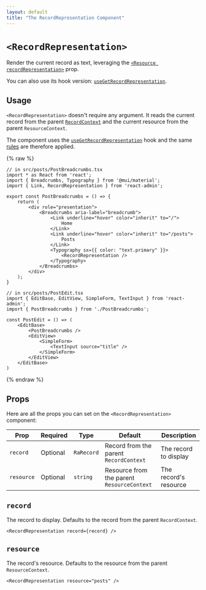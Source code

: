 ```yaml
---
layout: default
title: "The RecordRepresentation Component"
---
```


# `<RecordRepresentation>`

Render the current record as text, leveraging the [`<Resource recordRepresentation>`](./Resource.md#recordrepresentation) prop.

You can also use its hook version: [`useGetRecordRepresentation`](./useGetRecordRepresentation.md).

## Usage

`<RecordRepresentation>` doesn't require any argument. It reads the current record from the parent [`RecordContext`](./useRecordContext.md) and the current resource from the parent `ResourceContext`.

The component uses the [`useGetRecordRepresentation`](./useGetRecordRepresentation.md) hook and the same [rules](./useGetRecordRepresentation.md#default-representation) are therefore applied.

{% raw %}
```tsx
// in src/posts/PostBreadcrumbs.tsx
import * as React from 'react';
import { Breadcrumbs, Typography } from '@mui/material';
import { Link, RecordRepresentation } from 'react-admin';

export const PostBreadcrumbs = () => {
    return (
        <div role="presentation">
            <Breadcrumbs aria-label="breadcrumb">
                <Link underline="hover" color="inherit" to="/">
                    Home
                </Link>
                <Link underline="hover" color="inherit" to="/posts">
                    Posts
                </Link>
                <Typography sx={{ color: "text.primary" }}>
                    <RecordRepresentation />
                </Typography>
            </Breadcrumbs>
        </div>
    );
}

// in src/posts/PostEdit.tsx
import { EditBase, EditView, SimpleForm, TextInput } from 'react-admin';
import { PostBreadcrumbs } from './PostBreadcrumbs';

const PostEdit = () => (
    <EditBase>
        <PostBreadcrumbs />
        <EditView>
            <SimpleForm>
                <TextInput source="title" />
            </SimpleForm>
        </EditView>
    </EditBase>
)
```
{% endraw %}

## Props

Here are all the props you can set on the `<RecordRepresentation>` component:

| Prop       | Required | Type       | Default                                    | Description           |
| ---------- | -------- | ---------- | ------------------------------------------ | ----------------------|
| `record`   | Optional | `RaRecord` | Record from the parent `RecordContext`     | The record to display |
| `resource` | Optional | `string`   | Resource from the parent `ResourceContext` | The record's resource |

## `record`

The record to display. Defaults to the record from the parent `RecordContext`.

```tsx
<RecordRepresentation record={record} />
```

## `resource`

The record's resource. Defaults to the resource from the parent `ResourceContext`.

```tsx
<RecordRepresentation resource="posts" />
```
